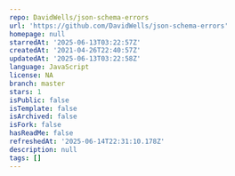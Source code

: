 ```yaml
---
repo: DavidWells/json-schema-errors
url: 'https://github.com/DavidWells/json-schema-errors'
homepage: null
starredAt: '2025-06-13T03:22:57Z'
createdAt: '2021-04-26T22:40:57Z'
updatedAt: '2025-06-13T03:22:58Z'
language: JavaScript
license: NA
branch: master
stars: 1
isPublic: false
isTemplate: false
isArchived: false
isFork: false
hasReadMe: false
refreshedAt: '2025-06-14T22:31:10.178Z'
description: null
tags: []
---
```


